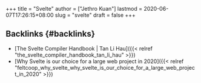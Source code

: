 +++
title = "Svelte"
author = ["Jethro Kuan"]
lastmod = 2020-06-07T17:26:15+08:00
slug = "svelte"
draft = false
+++

## Backlinks {#backlinks}

- [The Svelte Compiler Handbook | Tan Li Hau]({{< relref "the_svelte_compiler_handbook_tan_li_hau" >}})
- [Why Svelte is our choice for a large web project in 2020]({{< relref "feltcoop_why_svelte_why_svelte_is_our_choice_for_a_large_web_project_in_2020" >}})
